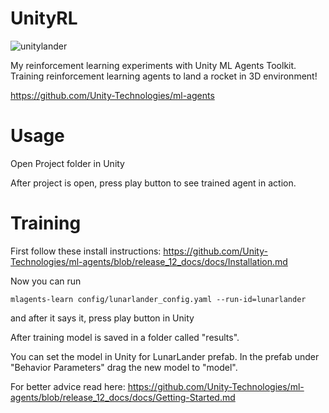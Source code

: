 # UnityRL

![unitylander](https://user-images.githubusercontent.com/13645811/116148963-44195100-a6ea-11eb-8f51-ba3e09fef341.gif)

My reinforcement learning experiments with Unity ML Agents Toolkit. Training reinforcement learning agents to land a rocket in 3D environment!

https://github.com/Unity-Technologies/ml-agents

# Usage

Open Project folder in Unity

After project is open, press play button to see trained agent in action.

# Training

First follow these install instructions: https://github.com/Unity-Technologies/ml-agents/blob/release_12_docs/docs/Installation.md

Now you can run
```
mlagents-learn config/lunarlander_config.yaml --run-id=lunarlander
```
and after it says it, press play button in Unity

After training model is saved in a folder called "results".

You can set the model in Unity for LunarLander prefab. In the prefab under "Behavior Parameters" drag the new model to "model".

For better advice read here: https://github.com/Unity-Technologies/ml-agents/blob/release_12_docs/docs/Getting-Started.md
